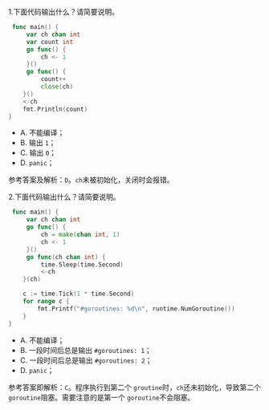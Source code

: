 1.下面代码输出什么？请简要说明。

```go
 func main() {
     var ch chan int
     var count int
     go func() {
         ch <- 1
     }()
     go func() {
         count++
         close(ch)
    }()
    <-ch
    fmt.Println(count)
}
```

- A. 不能编译；
- B. 输出 `1`；
- C. 输出 `0`；
- D. `panic`；

参考答案及解析：`D`。`ch`未被初始化，关闭时会报错。

2.下面代码输出什么？请简要说明。

```go
 func main() {
     var ch chan int
     go func() {
         ch = make(chan int, 1)
         ch <- 1
     }()
     go func(ch chan int) {
         time.Sleep(time.Second)
         <-ch
    }(ch)

    c := time.Tick(1 * time.Second)
    for range c {
        fmt.Printf("#goroutines: %d\n", runtime.NumGoroutine())
    }
}
```

- A. 不能编译；
- B. 一段时间后总是输出 `#goroutines: 1`；
- C. 一段时间后总是输出 `#goroutines: 2`；
- D. `panic`；

参考答案即解析：`C`。程序执行到第二个 `groutine`时，`ch`还未初始化，导致第二个 `goroutine`阻塞。需要注意的是第一个 `goroutine`不会阻塞。